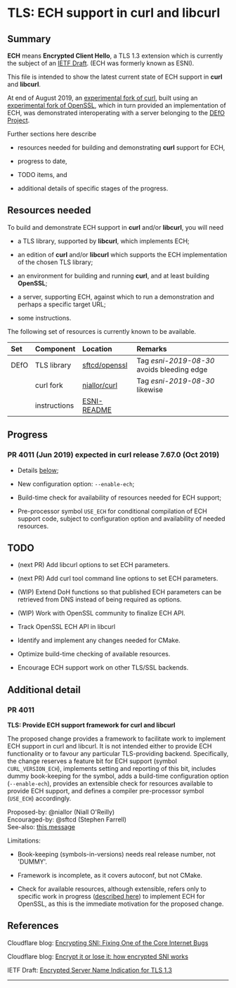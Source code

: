 # TLS: ECH support in curl and libcurl

## Summary

**ECH** means **Encrypted Client Hello**, a TLS 1.3 extension which is
currently the subject of an [IETF Draft][tlsesni]. (ECH was formerly known as
ESNI).

This file is intended to show the latest current state of ECH support
in **curl** and **libcurl**.

At end of August 2019, an [experimental fork of curl][niallorcurl], built
using an [experimental fork of OpenSSL][sftcdopenssl], which in turn provided
an implementation of ECH, was demonstrated interoperating with a server
belonging to the [DEfO Project][defoproj].

Further sections here describe

-   resources needed for building and demonstrating **curl** support
    for ECH,

-   progress to date,

-   TODO items, and

-   additional details of specific stages of the progress.

## Resources needed

To build and demonstrate ECH support in **curl** and/or **libcurl**,
you will need

-   a TLS library, supported by **libcurl**, which implements ECH;

-   an edition of **curl** and/or **libcurl** which supports the ECH
    implementation of the chosen TLS library;

-   an environment for building and running **curl**, and at least
    building **OpenSSL**;

-   a server, supporting ECH, against which to run a demonstration
    and perhaps a specific target URL;

-   some instructions.

The following set of resources is currently known to be available.

| Set  | Component    | Location                      | Remarks                                    |
|:-----|:-------------|:------------------------------|:-------------------------------------------|
| DEfO | TLS library  | [sftcd/openssl][sftcdopenssl] | Tag *esni-2019-08-30* avoids bleeding edge |
|      | curl fork    | [niallor/curl][niallorcurl]   | Tag *esni-2019-08-30* likewise             |
|      | instructions | [ESNI-README][niallorreadme]  |                                            |

## Progress

### PR 4011 (Jun 2019) expected in curl release 7.67.0 (Oct 2019)

-   Details [below](#pr4011);

-   New configuration option: `--enable-ech`;

-   Build-time check for availability of resources needed for ECH
    support;

-   Pre-processor symbol `USE_ECH` for conditional compilation of
    ECH support code, subject to configuration option and
    availability of needed resources.

## TODO

-   (next PR) Add libcurl options to set ECH parameters.

-   (next PR) Add curl tool command line options to set ECH parameters.

-   (WIP) Extend DoH functions so that published ECH parameters can be
    retrieved from DNS instead of being required as options.

-   (WIP) Work with OpenSSL community to finalize ECH API.

-   Track OpenSSL ECH API in libcurl

-   Identify and implement any changes needed for CMake.

-   Optimize build-time checking of available resources.

-   Encourage ECH support work on other TLS/SSL backends.

## Additional detail

### PR 4011

**TLS: Provide ECH support framework for curl and libcurl**

The proposed change provides a framework to facilitate work to implement ECH
support in curl and libcurl. It is not intended either to provide ECH
functionality or to favour any particular TLS-providing backend. Specifically,
the change reserves a feature bit for ECH support (symbol
`CURL_VERSION_ECH`), implements setting and reporting of this bit, includes
dummy book-keeping for the symbol, adds a build-time configuration option
(`--enable-ech`), provides an extensible check for resources available to
provide ECH support, and defines a compiler pre-processor symbol (`USE_ECH`)
accordingly.

Proposed-by: @niallor (Niall O'Reilly)\
Encouraged-by: @sftcd (Stephen Farrell)\
See-also: [this message](https://curl.se/mail/lib-2019-05/0108.html)

Limitations:
-   Book-keeping (symbols-in-versions) needs real release number, not 'DUMMY'.

-   Framework is incomplete, as it covers autoconf, but not CMake.

-   Check for available resources, although extensible, refers only to
    specific work in progress ([described
    here](https://github.com/sftcd/openssl/tree/master/esnistuff)) to
    implement ECH for OpenSSL, as this is the immediate motivation
    for the proposed change.

## References

Cloudflare blog: [Encrypting SNI: Fixing One of the Core Internet Bugs][corebug]

Cloudflare blog: [Encrypt it or lose it: how encrypted SNI works][esniworks]

IETF Draft: [Encrypted Server Name Indication for TLS 1.3][tlsesni]

---

[tlsesni]:		https://datatracker.ietf.org/doc/draft-ietf-tls-esni/
[esniworks]:	https://blog.cloudflare.com/encrypted-sni/
[corebug]:		https://blog.cloudflare.com/esni/
[defoproj]:		https://defo.ie/
[sftcdopenssl]: https://github.com/sftcd/openssl/
[niallorcurl]:	https://github.com/niallor/curl/
[niallorreadme]: https://github.com/niallor/curl/blob/master/ESNI-README.md
